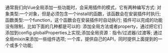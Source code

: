 通常我们向Vue全局添加一些功能时，会采用插件的模式，它有两种编写方式:
对象类型:一个对象，但是必须包含一个install的函数，该函数会在安装插件时执行;函数类型:一个function，这个函数会在安装插件时自动执行;
插件可以完成的功能没有限制，比如下面的几种都是可以的:
添加全局方法或者property，通过把它们添加到config.globalProperties上实现;添加全局资源︰指令/过滤器/过渡等;
通过全局mixin来添加一些组件选项;
一个库，提供自己的API，同时提供上面提到的一个或多个功能;
